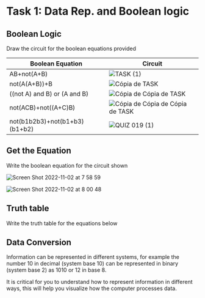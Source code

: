 
# Task 1: Data Rep. and Boolean logic 

## Boolean Logic
Draw the circuit for the boolean equations provided


| Boolean Equation 	| Circuit 	|
|------------------	|---------	|
|   AB+not(A+B)               	|     ![TASK (1)](https://user-images.githubusercontent.com/111819437/199027024-f22597cc-e6a2-4013-a182-f690759f9ff6.png)    	|
|   not(A(A+B))+B               	|      ![Cópia de TASK](https://user-images.githubusercontent.com/111819437/199029661-4dc6cf19-d40e-4201-ba84-9f00ccd7621e.png)
|   ((not A) and B) or (A and B)   |   ![Cópia de Cópia de TASK](https://user-images.githubusercontent.com/111819437/199033423-569e2a0e-7301-4101-96d6-faf55afc8a76.png)
|  not(ACB)+not((A+C)B) |![Cópia de Cópia de Cópia de TASK](https://user-images.githubusercontent.com/111819437/199036622-65925df6-586a-4161-895f-9baf71dca03d.png)
| not(b1b2b3)+not(b1+b3)(b1+b2)                 	| ![QUIZ 019 (1)](https://user-images.githubusercontent.com/111819437/199040567-3ae6da06-cfdd-46ad-acbb-a751edbb7b8d.png)
        	
## Get the Equation
Write the boolean equation for the circuit shown

![Screen Shot 2022-11-02 at 7 58 59](https://user-images.githubusercontent.com/111819437/199357822-17e103ba-4ac0-4a51-9dc6-999a36f20d5e.png)

![Screen Shot 2022-11-02 at 8 00 48](https://user-images.githubusercontent.com/111819437/199358282-aa6774b9-e83c-4b0e-a417-3603afd763fc.png)

   

## Truth table
Write the truth table for the equations below

## Data Conversion
Information can be represented in different systems, for example the number 10  in decimal (system base 10) can be represented in binary (system base 2) as 1010 or 12 in base 8. 

It is critical for you to understand how to represent information in different ways, this will help you visualize how the computer processes data.


  

